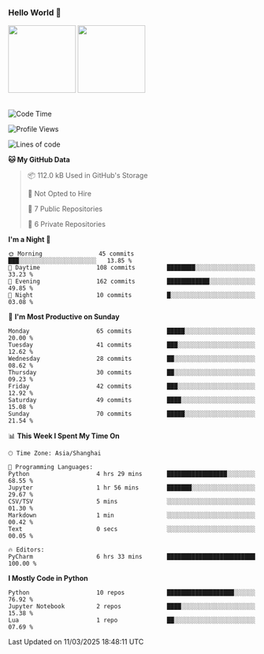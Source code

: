 ### Hello World 👋
<img align="" height="137px" src="https://github-readme-stats.vercel.app/api?username=myhMARS&hide_title=true&hide_border=true&show_icons=trueline_height=21&text_color=000&icon_color=000&bg_color=0,ea6161,ffc64d,fffc4d,52fa5a&theme=graywhite" /> </div>
<img align="" height="137px" src="https://github-readme-stats-git-masterrstaa-rickstaa.vercel.app/api/top-langs/?username=myhMARS&hide_title=true&hide_border=true&layout=compact&langs_count=6&text_color=000&icon_color=fff&bg_color=0,52fa5a,4dfcff,c64dff&theme=graywhite" /><br><br>

<!--START_SECTION:waka-->
![Code Time](http://img.shields.io/badge/Code%20Time-437%20hrs%2052%20mins-blue)

![Profile Views](http://img.shields.io/badge/Profile%20Views-0-blue)

![Lines of code](https://img.shields.io/badge/From%20Hello%20World%20I%27ve%20Written-281.8%20thousand%20lines%20of%20code-blue)

**🐱 My GitHub Data** 

> 📦 112.0 kB Used in GitHub's Storage 
 > 
> 🚫 Not Opted to Hire
 > 
> 📜 7 Public Repositories 
 > 
> 🔑 6 Private Repositories 
 > 
**I'm a Night 🦉** 

```text
🌞 Morning                45 commits          ███░░░░░░░░░░░░░░░░░░░░░░   13.85 % 
🌆 Daytime                108 commits         ████████░░░░░░░░░░░░░░░░░   33.23 % 
🌃 Evening                162 commits         ████████████░░░░░░░░░░░░░   49.85 % 
🌙 Night                  10 commits          █░░░░░░░░░░░░░░░░░░░░░░░░   03.08 % 
```
📅 **I'm Most Productive on Sunday** 

```text
Monday                   65 commits          █████░░░░░░░░░░░░░░░░░░░░   20.00 % 
Tuesday                  41 commits          ███░░░░░░░░░░░░░░░░░░░░░░   12.62 % 
Wednesday                28 commits          ██░░░░░░░░░░░░░░░░░░░░░░░   08.62 % 
Thursday                 30 commits          ██░░░░░░░░░░░░░░░░░░░░░░░   09.23 % 
Friday                   42 commits          ███░░░░░░░░░░░░░░░░░░░░░░   12.92 % 
Saturday                 49 commits          ████░░░░░░░░░░░░░░░░░░░░░   15.08 % 
Sunday                   70 commits          █████░░░░░░░░░░░░░░░░░░░░   21.54 % 
```


📊 **This Week I Spent My Time On** 

```text
🕑︎ Time Zone: Asia/Shanghai

💬 Programming Languages: 
Python                   4 hrs 29 mins       █████████████████░░░░░░░░   68.55 % 
Jupyter                  1 hr 56 mins        ███████░░░░░░░░░░░░░░░░░░   29.67 % 
CSV/TSV                  5 mins              ░░░░░░░░░░░░░░░░░░░░░░░░░   01.30 % 
Markdown                 1 min               ░░░░░░░░░░░░░░░░░░░░░░░░░   00.42 % 
Text                     0 secs              ░░░░░░░░░░░░░░░░░░░░░░░░░   00.05 % 

🔥 Editors: 
PyCharm                  6 hrs 33 mins       █████████████████████████   100.00 % 
```

**I Mostly Code in Python** 

```text
Python                   10 repos            ███████████████████░░░░░░   76.92 % 
Jupyter Notebook         2 repos             ████░░░░░░░░░░░░░░░░░░░░░   15.38 % 
Lua                      1 repo              ██░░░░░░░░░░░░░░░░░░░░░░░   07.69 % 
```




 Last Updated on 11/03/2025 18:48:11 UTC
<!--END_SECTION:waka-->

<!--
**myhMARS/myhMARS** is a ✨ _special_ ✨ repository because its `README.md` (this file) appears on your GitHub profile.

Here are some ideas to get you started:

- 🔭 I’m currently working on ...
- 🌱 I’m currently learning ...
- 👯 I’m looking to collaborate on ...
- 🤔 I’m looking for help with ...
- 💬 Ask me about ...
- 📫 How to reach me: ...
- 😄 Pronouns: ...
- ⚡ Fun fact: ...
-->
